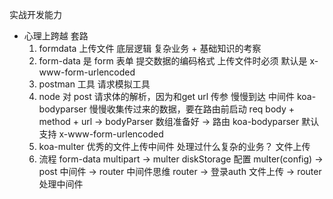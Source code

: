 实战开发能力
- 心理上跨越
    套路
    1. formdata  上传文件
        底层逻辑  复杂业务 + 基础知识的考察
    2. form-data 是 form 表单 提交数据的编码格式 上传文件时必须
        默认是 x-www-form-urlencoded
    3. postman 工具 请求模拟工具
    4. node 对 post 请求体的解析，因为和get url 传参
        慢慢到达 中间件 koa-bodyparser
        慢慢收集传过来的数据，要在路由前启动
        req body + method + url -> bodyParser 数组准备好 -> 路由
        koa-bodyparser 默认支持 x-www-form-urlencoded
    5. koa-multer 优秀的文件上传中间件
        处理过什么复杂的业务？ 文件上传
    6. 流程
        form-data  multipart -> multer diskStorage 配置 multer(config) -> post 中间件 -> router
        中间件思维  router -> 登录auth 文件上传 -> router 处理中间件

